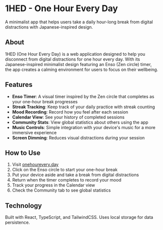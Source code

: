 # 1HED - One Hour Every Day

A minimalist app that helps users take a daily hour-long break from digital distractions with Japanese-inspired design.

## About

1HED (One Hour Every Day) is a web application designed to help you disconnect from digital distractions for one hour every day. With its Japanese-inspired minimalist design featuring an Enso (Zen circle) timer, the app creates a calming environment for users to focus on their wellbeing.

## Features

- **Enso Timer**: A visual timer inspired by the Zen circle that completes as your one-hour break progresses
- **Streak Tracking**: Keep track of your daily practice with streak counting
- **Mood Recording**: Record how you feel after each session
- **Calendar View**: See your history of completed sessions
- **Community Stats**: View global statistics about others using the app
- **Music Controls**: Simple integration with your device's music for a more immersive experience
- **Screen Dimming**: Reduces visual distractions during your session

## How to Use

1. Visit [onehourevery.day](https://onehourevery.day)
2. Click on the Enso circle to start your one-hour break
3. Put your device aside and take a break from digital distractions
4. Return when the timer completes to record your mood
5. Track your progress in the Calendar view
6. Check the Community tab to see global statistics

## Technology

Built with React, TypeScript, and TailwindCSS. Uses local storage for data persistence.